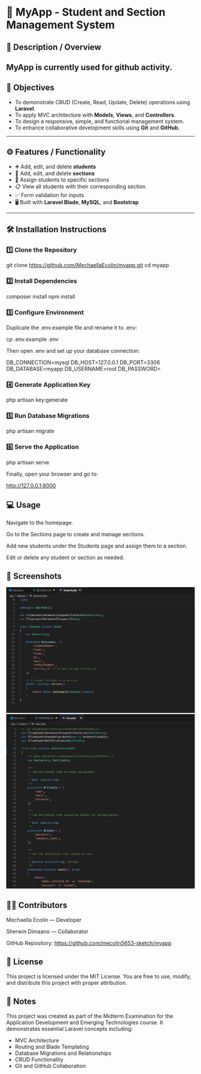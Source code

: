 # 🧩 MyApp - Student and Section Management System

## 📘 Description / Overview
**MyApp** is currently used for github activity.
---

## 🎯 Objectives
- To demonstrate CRUD (Create, Read, Update, Delete) operations using **Laravel**.
- To apply MVC architecture with **Models**, **Views**, and **Controllers**.
- To design a responsive, simple, and functional management system.
- To enhance collaborative development skills using **Git** and **GitHub**.

---

## ⚙️ Features / Functionality
- ➕ Add, edit, and delete **students**  
- 🏫 Add, edit, and delete **sections**  
- 🔗 Assign students to specific sections  
- 📋 View all students with their corresponding section  
- ✅ Form validation for inputs  
- 🖥️ Built with **Laravel Blade**, **MySQL**, and **Bootstrap**

---

## 🛠️ Installation Instructions

### 1️⃣ Clone the Repository

git clone https://github.com/MechaellaEcolin/myapp.git
cd myapp

### 2️⃣ Install Dependencies

composer install
npm install

### 3️⃣ Configure Environment
Duplicate the .env.example file and rename it to .env:

cp .env.example .env

Then open .env and set up your database connection:

DB_CONNECTION=mysql
DB_HOST=127.0.0.1
DB_PORT=3306
DB_DATABASE=myapp
DB_USERNAME=root
DB_PASSWORD=

### 4️⃣ Generate Application Key

php artisan key:generate

### 5️⃣ Run Database Migrations

php artisan migrate

### 6️⃣ Serve the Application

php artisan serve

Finally, open your browser and go to:

http://127.0.0.1:8000

## 💻 Usage
Navigate to the homepage.

Go to the Sections page to create and manage sections.

Add new students under the Students page and assign them to a section.

Edit or delete any student or section as needed.

## 📸 Screenshots
![Model Student.php](Screenshots/myappstudent.PNG)
![Model User.php](Screenshots/myappuser.PNG)

## 👩‍💻 Contributors
Mechaella Ecolin — Developer

Sherwin Dimaano — Collaborator

GitHub Repository: https://github.com/mecolin5653-sketch/myapp

## 🧾 License
This project is licensed under the MIT License.
You are free to use, modify, and distribute this project with proper attribution.

## 📝 Notes
This project was created as part of the Midterm Examination for the Application Development and Emerging Technologies course.
It demonstrates essential Laravel concepts including:

- MVC Architecture
- Routing and Blade Templating
- Database Migrations and Relationships
- CRUD Functionality
- Git and GitHub Collaboration